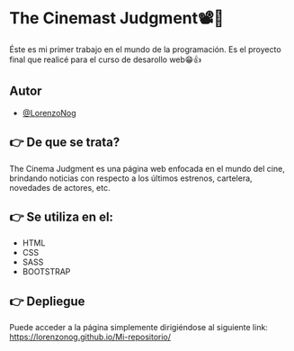 # The Cinemast Judgment📽️🍿

Éste es mi primer trabajo en el mundo de la programación. 
Es el proyecto final que realicé para el curso de desarollo web😁👍

## Autor

- [@LorenzoNog](https://www.github.com/LorenzoNog)


## 👉 De que se trata?

The Cinema Judgment es una página web enfocada en el mundo del cine, brindando noticias con respecto a los últimos estrenos, cartelera, novedades de actores, etc.


## 👉 Se utiliza en el:

- HTML 
- CSS
- SASS
- BOOTSTRAP


## 👉 Depliegue

Puede acceder a la página simplemente dirigiéndose al siguiente link: https://lorenzonog.github.io/Mi-repositorio/

